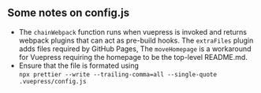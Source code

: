 ## Some notes on config.js

* The `chainWebpack` function runs when vuepress is invoked and returns webpack plugins that can act as pre-build hooks.
  The `extraFiles` plugin adds files required by GitHub Pages,
  The `moveHomepage` is a workaround for Vuepress requiring the homepage to be the top-level README.md.
* Ensure that the file is formated using  
  `npx prettier --write --trailing-comma=all --single-quote .vuepress/config.js`
